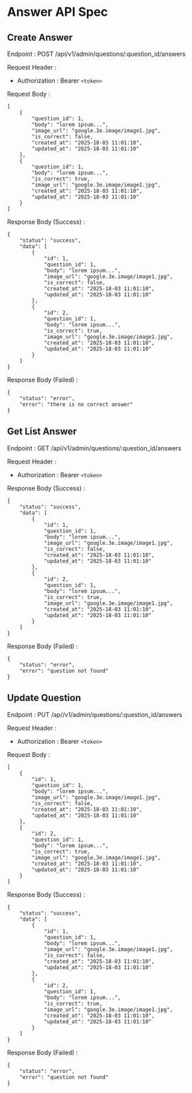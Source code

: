 # Answer API Spec

## Create Answer

Endpoint : POST /api/v1/admin/questions/:question_id/answers

Request Header :

- Authorization : Bearer `<token>`

Request Body :

```
[
	{
		"question_id": 1,
		"body": "lorem ipsum...",
		"image_url": "google.3e.image/image1.jpg",
		"is_correct": false,
		"created_at": "2025-18-03 11:01:10",
		"updated_at": "2025-18-03 11:01:10"
	},
	{
		"question_id": 1,
		"body": "lorem ipsum...",
		"is_correct": true,
		"image_url": "google.3e.image/image1.jpg",
		"created_at": "2025-18-03 11:01:10",
		"updated_at": "2025-18-03 11:01:10"
	}
]
```

Response Body (Success) :

```
{
	"status": "success",
	"data": [
		{
			"id": 1,
			"question_id": 1,
			"body": "lorem ipsum...",
			"image_url": "google.3e.image/image1.jpg",
			"is_correct": false,
			"created_at": "2025-18-03 11:01:10",
			"updated_at": "2025-18-03 11:01:10"
		},
		{
			"id": 2,
			"question_id": 1,
			"body": "lorem ipsum...",
			"is_correct": true,
			"image_url": "google.3e.image/image1.jpg",
			"created_at": "2025-18-03 11:01:10",
			"updated_at": "2025-18-03 11:01:10"
		}
	]
}
```

Response Body (Failed) :

```
{
	"status": "error",
	"error": "there is no correct answer"
}
```

## Get List Answer

Endpoint : GET /api/v1/admin/questions/:question_id/answers

Request Header :

- Authorization : Bearer `<token>`

Response Body (Success) :

```
{
	"status": "success",
	"data": [
		{
			"id": 1,
			"question_id": 1,
			"body": "lorem ipsum...",
			"image_url": "google.3e.image/image1.jpg",
			"is_correct": false,
			"created_at": "2025-18-03 11:01:10",
			"updated_at": "2025-18-03 11:01:10"
		},
		{
			"id": 2,
			"question_id": 1,
			"body": "lorem ipsum...",
			"is_correct": true,
			"image_url": "google.3e.image/image1.jpg",
			"created_at": "2025-18-03 11:01:10",
			"updated_at": "2025-18-03 11:01:10"
		}
	]
}
```

Response Body (Failed) :

```
{
	"status": "error",
	"error": "question not found"
}
```

## Update Question

Endpoint : PUT /ap//v1/admin/questions/:question_id/answers

Request Header :

- Authorization : Bearer `<token>`

Request Body :

```
[
	{
		"id": 1,
		"question_id": 1,
		"body": "lorem ipsum...",
		"image_url": "google.3e.image/image1.jpg",
		"is_correct": false,
		"created_at": "2025-18-03 11:01:10",
		"updated_at": "2025-18-03 11:01:10"
	},
	{
		"id": 2,
		"question_id": 1,
		"body": "lorem ipsum...",
		"is_correct": true,
		"image_url": "google.3e.image/image1.jpg",
		"created_at": "2025-18-03 11:01:10",
		"updated_at": "2025-18-03 11:01:10"
	}
]
```

Response Body (Success) :

```
{
	"status": "success",
	"data": [
		{
			"id": 1,
			"question_id": 1,
			"body": "lorem ipsum...",
			"image_url": "google.3e.image/image1.jpg",
			"is_correct": false,
			"created_at": "2025-18-03 11:01:10",
			"updated_at": "2025-18-03 11:01:10"
		},
		{
			"id": 2,
			"question_id": 1,
			"body": "lorem ipsum...",
			"is_correct": true,
			"image_url": "google.3e.image/image1.jpg",
			"created_at": "2025-18-03 11:01:10",
			"updated_at": "2025-18-03 11:01:10"
		}
	]
}
```

Response Body (Failed) :

```
{
	"status": "error",
	"error": "question not found"
}
```
